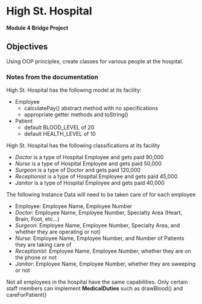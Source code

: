 # High St. Hospital

**Module 4 Bridge Project**

## Objectives

Using OOP principles, create classes for various people at the hospital.

### Notes from the documentation

High St. Hospital has the following model at its facility:

* Employee
	* calculatePay() abstract method with no specifications
	* appropriate getter methods and toString()
* Patient
	* default BLOOD_LEVEL of 20
	* default HEALTH_LEVEL of 10

High St. Hospital has the following classifications at its facility

* *Doctor* is a type of Hospital Employee and gets paid 90,000
* *Nurse* is a type of Hospital Employee and gets paid 50,000
* *Surgeon* is a type of Doctor and gets paid 120,000
* *Receptionist* is a type of Hospital Employee and gets paid 45,000
* *Janitor* is a type of Hospital Employee and gets paid 40,000

The following Instance Data will need to be taken care of for each employee

* Employee: Employee Name, Employee Number
* *Doctor*: Employee Name, Employee Number, Specialty Area (Heart, Brain, Foot, etc…)
* *Surgeon*: Employee Name, Employee Number, Specialty Area, and whether they are operating or not)
* *Nurse*: Employee Name, Employee Number, and Number of Patients they are taking care of
* *Receptionist*: Employee Name, Employee Number, whether they are on the phone or not
* *Janitor*: Employee Name, Employee Number, whether they are sweeping or not

Not all employees in the hospital have the same capabilities. Only certain staff members can implement **MedicalDuties** such as drawBlood() and careForPatient()